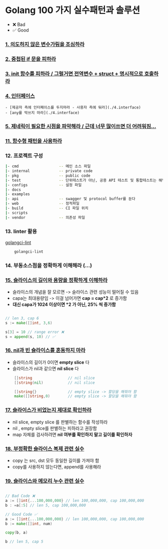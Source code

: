 # Golang 100 가지 실수패턴과 솔루션

- ❌ Bad
- ✅ Good

### [1. 의도하지 않은 변수가림을 조심하라](./1.go)
### [2. 중첩된 if 문을 피하라](./2.go)
### [3. init 함수를 피하라 / 그럴거면 전역변수 + struct + 명시적으로 호출하라](./3.go)
### [4. 인터페이스]()
    - [제공자 측에 인터페이스를 두지마라 - 사용자 측에 둬라](./4.interface)
    - [any를 막쓰지 마라](./4.interface)
### [5. 제네릭이 필요한 시점을 파악해라 / 근데 너무 많이쓰면 더 어려워짐...](./5.go)
### [11. 함수형 패턴을 사용하라](./11.함수현_패턴/)
### 12. 프로젝트 구성

```sh
|- cmd                  -- 메인 소스 파일
|- internal             -- private code
|- pkg                  -- public code
|- test                 -- 단위테스트가 아닌, 공용 API 테스트 및 통합테스트는 해당 폴더에 위치
|- configs              -- 설정 파일
|- docs
|- examples
|- api                  -- swagger 및 protocol buffer를 둔다
|- web                  -- 정적파일
|- build                -- CI 파일 위치
|- scripts
|- vendor               -- 의존성 파일
```
### 13. linter 활용

<a href="https://golangci-lint.run/welcome/install/#local-installation"> golangci-lint </a>

```sh
    golangci-lint
```

### 14. 부동소스점을 정확하게 이해해라 (...)

### [15. 슬라이스의 길이와 용량을 정확하게 이해하라](./15.go)

- 슬라이스의 개념을 잘 모르면 -> 슬라이스 관련 성능이 떨어질 수 있음
- capa는 최대용량임 -> 이걸 넘어가면 <b>cap = cap*2</b> 로 증가함
- <b>대신 capa가 1024 이상이면 *2 가 아닌, 25% 씩 증가함</b>

```go

// len 3, cap 6
s := make([]int, 3,6)

s[3] = 10 // range error ❌
s = append(s, 10) // ✅

```

### [16. nil과 빈 슬라이스를 혼동하지 마라](./16.go)

- 슬라이스의 길이가 0이면 <b>empty slice</b> 다
- 슬라이스가 nil과 같으면 <b>nil slice</b> 다

```go
    []string                // nil slice
    []string(nil)           // nil slice

    []string{}              // empty slice -> 할당을 해줘야 함
    make([]string,0)        // empty slice -> 할당을 해줘야 함
```

### [17. 슬라이스가 비었는지 제대로 확인하라](./17.go)

- nil slice, empty slice 를 판별하는 함수를 작성하라
- nil , empty slice를 판별하는 피하라고 권장함
- map 자체를 검사하려면 <b>nil 여부를 확인하지 말고 길이를 확인하자</b>

### [18. 부정확한 슬라이스 복제 관련 실수](./18.go)

- copy 는 src, dst 모두 동일한 길이를 가져야 함
- copy를 사용하지 않는다면, append를 사용해라

### [19. 슬라이스와 메모리 누수 관련 실수](./19.go)

```go

// Bad Code ❌
a := []int{...100,000,000} // len 100,000,000, cap 100,000,000
b : =a[:5] // len 5, cap 100,000,000

// Good Code ✅
a := []int{...100,000,000} // len 100,000,000, cap 100,000,000
b := make([]int, num)

copy(b, a)

b // len 5, cap 5

```
